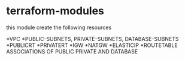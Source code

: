 # terraform-modules

this module create the following resources

*VPC
*PUBLIC-SUBNETS, PRIVATE-SUBNETS, DATABASE-SUBNETS
*PUBLICRT
*PRIVATERT
*IGW
*NATGW
*ELASTICIP
*ROUTETABLE ASSOCIATIONS OF PUBLIC PRIVATE AND DATABASE
